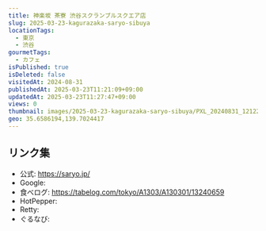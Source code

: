 ```yaml
---
title: 神楽坂 茶寮 渋谷スクランブルスクエア店
slug: 2025-03-23-kagurazaka-saryo-sibuya
locationTags:
  - 東京
  - 渋谷
gourmetTags:
  - カフェ
isPublished: true
isDeleted: false
visitedAt: 2024-08-31
publishedAt: 2025-03-23T11:21:09+09:00
updatedAt: 2025-03-23T11:27:47+09:00
views: 0
thumbnail: images/2025-03-23-kagurazaka-saryo-sibuya/PXL_20240831_121220354.avif
geo: 35.6586194,139.7024417
---
```


## リンク集
- 公式: https://saryo.jp/
- Google: 
- 食べログ: https://tabelog.com/tokyo/A1303/A130301/13240659
- HotPepper: 
- Retty: 
- ぐるなび: 